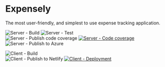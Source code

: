 # Expensely

The most user-friendly, and simplest to use expense tracking application.

![Server - Build](https://github.com/m-jovanovic/expensely/workflows/Server%20-%20Build/badge.svg) ![Server - Test](https://github.com/m-jovanovic/expensely/workflows/Server%20-%20Test/badge.svg)<br/>
![Server - Publish code coverage](https://github.com/m-jovanovic/expensely/workflows/Server%20-%20Publish%20code%20coverage/badge.svg) [![Server - Code coverage](https://codecov.io/gh/m-jovanovic/expensely/branch/main/graph/badge.svg?token=ZTAD7WPCHB)](https://codecov.io/gh/m-jovanovic/expensely)<br/>
![Server - Publish to Azure](https://github.com/m-jovanovic/expensely/workflows/Server%20-%20Publish%20to%20Azure/badge.svg)


![Client - Build](https://github.com/m-jovanovic/expensely/workflows/Client%20-%20Build/badge.svg)<br/>
![Client - Publish to Netlify](https://github.com/m-jovanovic/expensely/workflows/Client%20-%20Publish%20to%20Netlify/badge.svg) [![Client - Deployment](https://api.netlify.com/api/v1/badges/dd679110-18c1-40a3-abe9-a43b1a286fd6/deploy-status)](https://app.netlify.com/sites/expensely-app/deploys)
